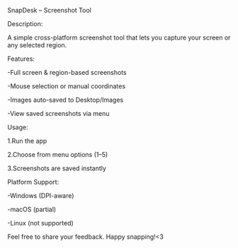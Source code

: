 SnapDesk – Screenshot Tool

Description:

A simple cross-platform screenshot tool that lets you capture your screen or any selected region.

Features:

-Full screen & region-based screenshots

-Mouse selection or manual coordinates

-Images auto-saved to Desktop/Images

-View saved screenshots via menu


Usage:

1.Run the app

2.Choose from menu options (1–5)

3.Screenshots are saved instantly


Platform Support:

-Windows (DPI-aware)

-macOS (partial)

-Linux (not supported)


Feel free to share your feedback. Happy snapping!<3
